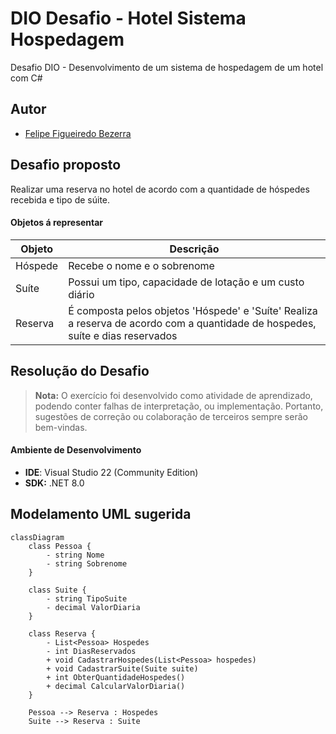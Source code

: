 # DIO Desafio - Hotel Sistema Hospedagem
Desafio DIO - Desenvolvimento de um sistema de hospedagem de um hotel com C#

## Autor
- [Felipe Figueiredo Bezerra](https://github.com/FigFelipe)

## Desafio proposto

Realizar uma reserva no hotel de acordo com a quantidade de hóspedes recebida e tipo de súite.

#### Objetos á representar

[](https://github.com/digitalinnovationone/trilha-java-basico/tree/main/desafios/poo#funcionalidades-a-modelar)

|Objeto|Descrição|
|--|--|
|Hóspede| Recebe o nome e o sobrenome|
|Suíte| Possui um tipo, capacidade de lotação e um custo diário|
|Reserva| É composta pelos objetos 'Hóspede' e 'Suíte' Realiza a reserva de acordo com a quantidade de hospedes, suíte e dias reservados|


## Resolução do Desafio

> **Nota:** O exercício foi desenvolvido como atividade de aprendizado, podendo conter falhas de interpretação, ou implementação. Portanto, sugestões de correção ou colaboração de terceiros sempre serão bem-vindas.

#### Ambiente de Desenvolvimento

 - **IDE**: Visual Studio 22 (Community Edition)
 - **SDK:** .NET 8.0

## Modelamento UML sugerida

```mermaid
classDiagram
    class Pessoa {
        - string Nome
        - string Sobrenome
    }

    class Suite {
        - string TipoSuite
        - decimal ValorDiaria
    }

    class Reserva {
        - List<Pessoa> Hospedes
        - int DiasReservados
        + void CadastrarHospedes(List<Pessoa> hospedes)
        + void CadastrarSuite(Suite suite)
        + int ObterQuantidadeHospedes()
        + decimal CalcularValorDiaria()
    }

    Pessoa --> Reserva : Hospedes
    Suite --> Reserva : Suite
```

